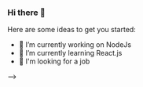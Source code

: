 ### Hi there 👋

Here are some ideas to get you started:

- 🔭 I’m currently working on NodeJs
- 🌱 I’m currently learning React.js
- 👯 I'm looking for a job

-->
